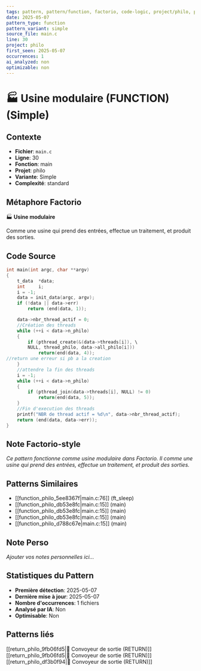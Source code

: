 ```yaml
---
tags: pattern, pattern/function, factorio, code-logic, project/philo, pattern/variant/simple
date: 2025-05-07
pattern_type: function
pattern_variant: simple
source_file: main.c
line: 30
project: philo
first_seen: 2025-05-07
occurrences: 1
ai_analyzed: non
optimizable: non
---
```


# 🏭 Usine modulaire (FUNCTION) (Simple)

## Contexte
- **Fichier**: `main.c`
- **Ligne**: 30
- **Fonction**: main
- **Projet**: philo
- **Variante**: Simple
- **Complexité**: standard

## Métaphore Factorio
🏭 **Usine modulaire**

Comme une usine qui prend des entrées, effectue un traitement, et produit des sorties.

## Code Source
```c
int	main(int argc, char **argv)
{
	t_data	*data;
	int		i;
	i = -1;
	data = init_data(argc, argv);
	if (!data || data->err)
		return (end(data, 1));

	data->nbr_thread_actif = 0;
	//Création des threads
	while (++i < data->n_philo)
	{
		if (pthread_create(&(data->threads[i]), \
		NULL, thread_philo, data->all_philo[i]))
			return(end(data, 4));
//return une erreur si pb a la creation
	}
	//attendre la fin des threads
	i = -1;
	while (++i < data->n_philo)
	{
		if (pthread_join(data->threads[i], NULL) != 0)
			return(end(data, 5));
	}
	//Fin d'execution des threads
	printf("NBR de thread actif = %d\n", data->nbr_thread_actif);
	return (end(data, data->err));
}
```

## Note Factorio-style
*Ce pattern fonctionne comme usine modulaire dans Factorio. Il comme une usine qui prend des entrées, effectue un traitement, et produit des sorties.*

## Patterns Similaires
- [[function_philo_5ee8367f|main.c:76]] (ft_sleep)
- [[function_philo_db53e8fc|main.c:15]] (main)
- [[function_philo_db53e8fc|main.c:15]] (main)
- [[function_philo_db53e8fc|main.c:15]] (main)
- [[function_philo_d788c67e|main.c:15]] (main)

## Note Perso
*Ajouter vos notes personnelles ici...*

## Statistiques du Pattern
- **Première détection**: 2025-05-07
- **Dernière mise à jour**: 2025-05-07
- **Nombre d'occurrences**: 1 fichiers
- **Analysé par IA**: Non
- **Optimisable**: Non

## Patterns liés
[[return_philo_9fb06fd5|🚚 Convoyeur de sortie (RETURN)]]
[[return_philo_9fb06fd5|🚚 Convoyeur de sortie (RETURN)]]
[[return_philo_df3b0f94|🚚 Convoyeur de sortie (RETURN)]]
